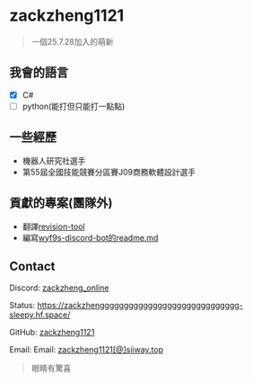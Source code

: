 # zackzheng1121

> 一個25.7.28加入的萌新

## 我會的語言

- [x] C#
- [ ] python(能打但只能打一點點)

## 一些經歷

* 機器人研究社選手
* 第55屆全國技能競賽分區賽J09商務軟體設計選手

## 貢獻的專案(團隊外)

* 翻譯[revision-tool](https://github.com/zackzheng1121/revision-tool_zh_tw)
* 編寫[wyf9s-discord-bot的readme.md](https://github.com/wyf9/wyf9s-discord-bot)

## Contact

Discord: [zackzheng_online](https://discord.com/users/809771061742010408)

Status: https://zackzhenggggggggggggggggggggggggggggg-sleepy.hf.space/

GitHub: [zackzheng1121](https://github.com/zackzheng1121)

Email: Email: [zackzheng1121[@]siiway.top](https://siiway.top/t/m/zackzheng1121/siiway.top)

> 眼睛有驚喜

